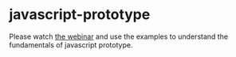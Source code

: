 # javascript-prototype

Please watch [the webinar](https://www.youtube.com/watch?v=FRJdN9cVEVQ) and use the examples to understand the fundamentals of javascript prototype.
